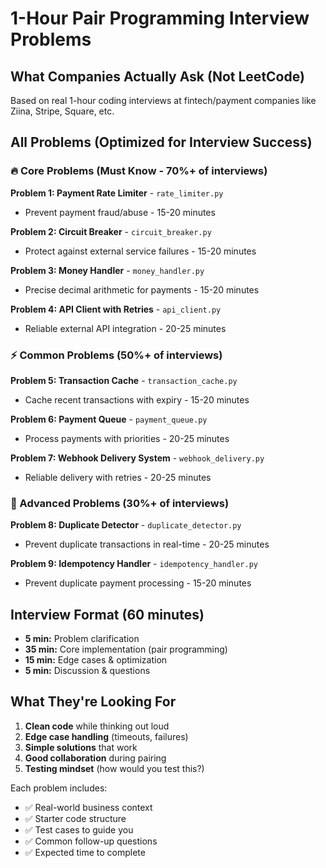 # 1-Hour Pair Programming Interview Problems

## What Companies Actually Ask (Not LeetCode)

Based on real 1-hour coding interviews at fintech/payment companies like Ziina, Stripe, Square, etc.

## All Problems (Optimized for Interview Success)

### 🔥 Core Problems (Must Know - 70%+ of interviews)

**Problem 1: Payment Rate Limiter** - `rate_limiter.py`
- Prevent payment fraud/abuse - 15-20 minutes

**Problem 2: Circuit Breaker** - `circuit_breaker.py`
- Protect against external service failures - 15-20 minutes

**Problem 3: Money Handler** - `money_handler.py`
- Precise decimal arithmetic for payments - 15-20 minutes

**Problem 4: API Client with Retries** - `api_client.py`
- Reliable external API integration - 20-25 minutes

### ⚡ Common Problems (50%+ of interviews)

**Problem 5: Transaction Cache** - `transaction_cache.py`
- Cache recent transactions with expiry - 15-20 minutes

**Problem 6: Payment Queue** - `payment_queue.py`
- Process payments with priorities - 20-25 minutes

**Problem 7: Webhook Delivery System** - `webhook_delivery.py`
- Reliable delivery with retries - 20-25 minutes

### 🎯 Advanced Problems (30%+ of interviews)

**Problem 8: Duplicate Detector** - `duplicate_detector.py`
- Prevent duplicate transactions in real-time - 20-25 minutes

**Problem 9: Idempotency Handler** - `idempotency_handler.py`
- Prevent duplicate payment processing - 15-20 minutes

## Interview Format (60 minutes)

- **5 min:** Problem clarification
- **35 min:** Core implementation (pair programming)
- **15 min:** Edge cases & optimization
- **5 min:** Discussion & questions

## What They're Looking For

1. **Clean code** while thinking out loud
2. **Edge case handling** (timeouts, failures)
3. **Simple solutions** that work
4. **Good collaboration** during pairing
5. **Testing mindset** (how would you test this?)

Each problem includes:
- ✅ Real-world business context
- ✅ Starter code structure
- ✅ Test cases to guide you
- ✅ Common follow-up questions
- ✅ Expected time to complete